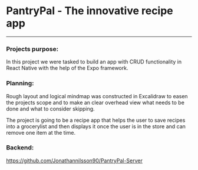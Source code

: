 # PantryPal - The innovative recipe app
---
### Projects purpose:

In this project we were tasked to build an app with CRUD functionality in React Native with the help of the Expo framework.

### Planning:

Rough layout and logical mindmap was constructed in Excalidraw to easen the projects scope and to make an clear overhead view what needs to be done and what to consider skipping.

The project is going to be a recipe app that helps the user to save recipes into a grocerylist and then displays it once the user is in the store and can remove one item at the time.

### Backend:

https://github.com/Jonathannilsson90/PantryPal-Server

